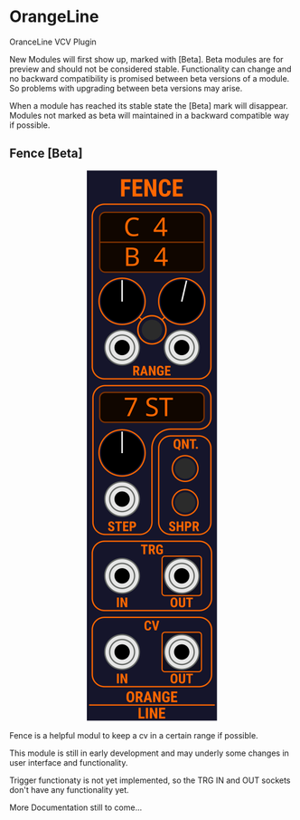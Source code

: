 # OrangeLine
OranceLine VCV Plugin

New Modules will first show up, marked with [Beta].
Beta modules are for preview and should not be considered stable.
Functionality can change and no backward compatibility is promised between beta versions of a module.
So problems with upgrading between beta versions may arise.

When a module has reached its stable state the [Beta] mark will disappear.
Modules not marked as beta will maintained in a backward compatible way if possible.

## Fence [Beta]

<p align="center"><img src="res/FenceWork.svg"></p>

Fence is a helpful modul to keep a cv in a certain range if possible.

This module is still in early development and may underly some changes in user interface and functionality.

Trigger functionaty is not yet implemented, so the TRG IN and OUT sockets don't have any functionality yet.

More Documentation still to come...
